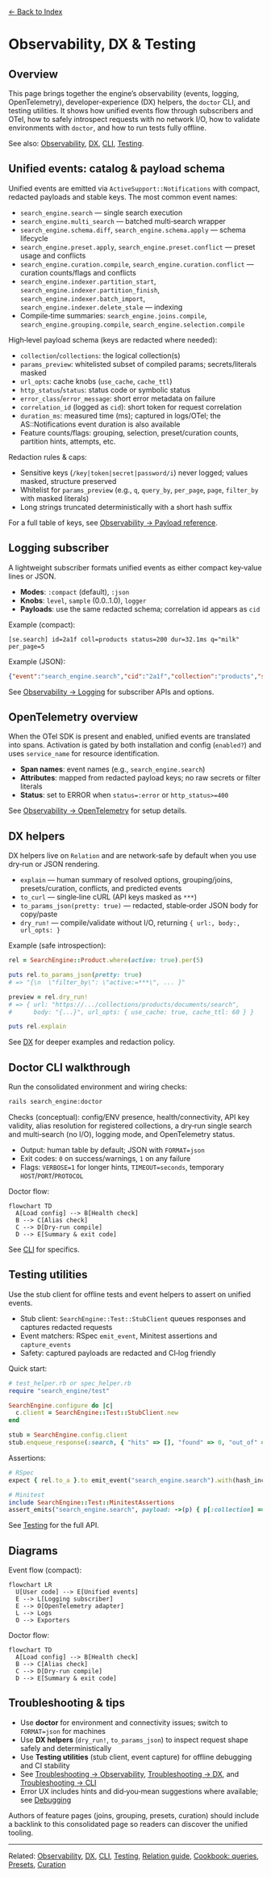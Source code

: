 [← Back to Index](./index.md)

# Observability, DX & Testing

## Overview

This page brings together the engine’s observability (events, logging, OpenTelemetry), developer‑experience (DX) helpers, the `doctor` CLI, and testing utilities. It shows how unified events flow through subscribers and OTel, how to safely introspect requests with no network I/O, how to validate environments with `doctor`, and how to run tests fully offline.

See also: [Observability](./observability.md), [DX](./dx.md), [CLI](./cli.md), [Testing](./testing.md).

## Unified events: catalog & payload schema

Unified events are emitted via `ActiveSupport::Notifications` with compact, redacted payloads and stable keys. The most common event names:

- `search_engine.search` — single search execution
- `search_engine.multi_search` — batched multi‑search wrapper
- `search_engine.schema.diff`, `search_engine.schema.apply` — schema lifecycle
- `search_engine.preset.apply`, `search_engine.preset.conflict` — preset usage and conflicts
- `search_engine.curation.compile`, `search_engine.curation.conflict` — curation counts/flags and conflicts
- `search_engine.indexer.partition_start`, `search_engine.indexer.partition_finish`, `search_engine.indexer.batch_import`, `search_engine.indexer.delete_stale` — indexing
- Compile‑time summaries: `search_engine.joins.compile`, `search_engine.grouping.compile`, `search_engine.selection.compile`

High‑level payload schema (keys are redacted where needed):

- `collection`/`collections`: the logical collection(s)
- `params_preview`: whitelisted subset of compiled params; secrets/literals masked
- `url_opts`: cache knobs (`use_cache`, `cache_ttl`)
- `http_status`/`status`: status code or symbolic status
- `error_class`/`error_message`: short error metadata on failure
- `correlation_id` (logged as `cid`): short token for request correlation
- `duration_ms`: measured time (ms); captured in logs/OTel; the AS::Notifications event duration is also available
- Feature counts/flags: grouping, selection, preset/curation counts, partition hints, attempts, etc.

Redaction rules & caps:

- Sensitive keys (`/key|token|secret|password/i`) never logged; values masked, structure preserved
- Whitelist for `params_preview` (e.g., `q`, `query_by`, `per_page`, `page`, `filter_by` with masked literals)
- Long strings truncated deterministically with a short hash suffix

For a full table of keys, see [Observability → Payload reference](./observability.md#payload-reference).

## Logging subscriber

A lightweight subscriber formats unified events as either compact key‑value lines or JSON.

- **Modes**: `:compact` (default), `:json`
- **Knobs**: `level`, `sample` (0.0..1.0), `logger`
- **Payloads**: use the same redacted schema; correlation id appears as `cid`

Example (compact):

```text
[se.search] id=2a1f coll=products status=200 dur=32.1ms q="milk" per_page=5
```

Example (JSON):

```json
{"event":"search_engine.search","cid":"2a1f","collection":"products","status":200,"duration_ms":32.1}
```

See [Observability → Logging](./observability.md#logging) for subscriber APIs and options.

## OpenTelemetry overview

When the OTel SDK is present and enabled, unified events are translated into spans. Activation is gated by both installation and config (`enabled?`) and uses `service_name` for resource identification.

- **Span names**: event names (e.g., `search_engine.search`)
- **Attributes**: mapped from redacted payload keys; no raw secrets or filter literals
- **Status**: set to ERROR when `status=:error` or `http_status>=400`

See [Observability → OpenTelemetry](./observability.md#opentelemetry) for setup details.

## DX helpers

DX helpers live on `Relation` and are network‑safe by default when you use dry‑run or JSON rendering.

- `explain` — human summary of resolved options, grouping/joins, presets/curation, conflicts, and predicted events
- `to_curl` — single‑line cURL (API keys masked as `***`)
- `to_params_json(pretty: true)` — redacted, stable‑order JSON body for copy/paste
- `dry_run!` — compile/validate without I/O, returning `{ url:, body:, url_opts: }`

Example (safe introspection):

```ruby
rel = SearchEngine::Product.where(active: true).per(5)

puts rel.to_params_json(pretty: true)
# => "{\n  \"filter_by\": \"active:=***\", ... }"

preview = rel.dry_run!
# => { url: "https://.../collections/products/documents/search",
#      body: "{...}", url_opts: { use_cache: true, cache_ttl: 60 } }

puts rel.explain
```

See [DX](./dx.md) for deeper examples and redaction policy.

## Doctor CLI walkthrough

Run the consolidated environment and wiring checks:

```bash
rails search_engine:doctor
```

Checks (conceptual): config/ENV presence, health/connectivity, API key validity, alias resolution for registered collections, a dry‑run single search and multi‑search (no I/O), logging mode, and OpenTelemetry status.

- Output: human table by default; JSON with `FORMAT=json`
- Exit codes: `0` on success/warnings, `1` on any failure
- Flags: `VERBOSE=1` for longer hints, `TIMEOUT=seconds`, temporary `HOST`/`PORT`/`PROTOCOL`

Doctor flow:

```mermaid
flowchart TD
  A[Load config] --> B[Health check]
  B --> C[Alias check]
  C --> D[Dry‑run compile]
  D --> E[Summary & exit code]
```

See [CLI](./cli.md#doctor-flow) for specifics.

## Testing utilities

Use the stub client for offline tests and event helpers to assert on unified events.

- Stub client: `SearchEngine::Test::StubClient` queues responses and captures redacted requests
- Event matchers: RSpec `emit_event`, Minitest assertions and `capture_events`
- Safety: captured payloads are redacted and CI‑log friendly

Quick start:

```ruby
# test_helper.rb or spec_helper.rb
require "search_engine/test"

SearchEngine.configure do |c|
  c.client = SearchEngine::Test::StubClient.new
end

stub = SearchEngine.config.client
stub.enqueue_response(:search, { "hits" => [], "found" => 0, "out_of" => 0 })
```

Assertions:

```ruby
# RSpec
expect { rel.to_a }.to emit_event("search_engine.search").with(hash_including(collection: "products"))

# Minitest
include SearchEngine::Test::MinitestAssertions
assert_emits("search_engine.search", payload: ->(p) { p[:collection] == "products" }) { rel.to_a }
```

See [Testing](./testing.md) for the full API.

## Diagrams

Event flow (compact):

```mermaid
flowchart LR
  U[User code] --> E[Unified events]
  E --> L[Logging subscriber]
  E --> O[OpenTelemetry adapter]
  L --> Logs
  O --> Exporters
```

Doctor flow:

```mermaid
flowchart TD
  A[Load config] --> B[Health check]
  B --> C[Alias check]
  C --> D[Dry‑run compile]
  D --> E[Summary & exit code]
```

## Troubleshooting & tips

- Use **doctor** for environment and connectivity issues; switch to `FORMAT=json` for machines
- Use **DX helpers** (`dry_run!`, `to_params_json`) to inspect request shape safely and deterministically
- Use **Testing utilities** (stub client, event capture) for offline debugging and CI stability
- See [Troubleshooting → Observability](./troubleshooting.md#observability), [Troubleshooting → DX](./troubleshooting.md#dx), and [Troubleshooting → CLI](./troubleshooting.md#cli)
- Error UX includes hints and did‑you‑mean suggestions where available; see [Debugging](./debugging.md)

Authors of feature pages (joins, grouping, presets, curation) should include a backlink to this consolidated page so readers can discover the unified tooling.

---

Related: [Observability](./observability.md), [DX](./dx.md), [CLI](./cli.md), [Testing](./testing.md), [Relation guide](./relation_guide.md), [Cookbook: queries](./cookbook_queries.md), [Presets](./presets.md), [Curation](./curation.md)
